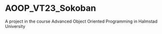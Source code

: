 # AOOP_VT23_Sokoban
A project in the course Advanced Object Oriented Programming in Halmstad University
